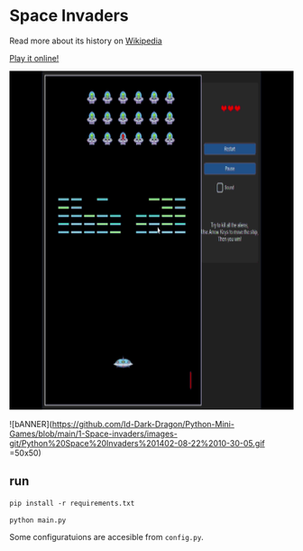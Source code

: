 # Space Invaders

Read more about its history on [Wikipedia](https://en.wikipedia.org/wiki/Space_Invaders)

[Play it online!](https://elgoog.im/space-invaders/)

<img src="https://github.com/Id-Dark-Dragon/Python-Mini-Games/blob/main/1-Space-invaders/images-git/Python%20Space%20Invaders%201402-08-22%2010-30-05.gif" width="600" height="600">

![bANNER](https://github.com/Id-Dark-Dragon/Python-Mini-Games/blob/main/1-Space-invaders/images-git/Python%20Space%20Invaders%201402-08-22%2010-30-05.gif =50x50)
## run

```
pip install -r requirements.txt
```

```
python main.py
```

Some configuratuions are accesible from `config.py`.
